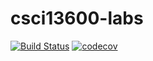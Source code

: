 # csci13600-labs

[![Build Status](https://travis-ci.com/AnAverageHuman/csci13600-labs.svg?token=vLuKXZpxjb6tK4NhzPbC&branch=master)](https://travis-ci.com/AnAverageHuman/csci13600-labs)
[![codecov](https://codecov.io/gh/AnAverageHuman/csci13600-labs/branch/master/graph/badge.svg?token=xMkfZTNkdy)](https://codecov.io/gh/AnAverageHuman/csci13600-labs)

